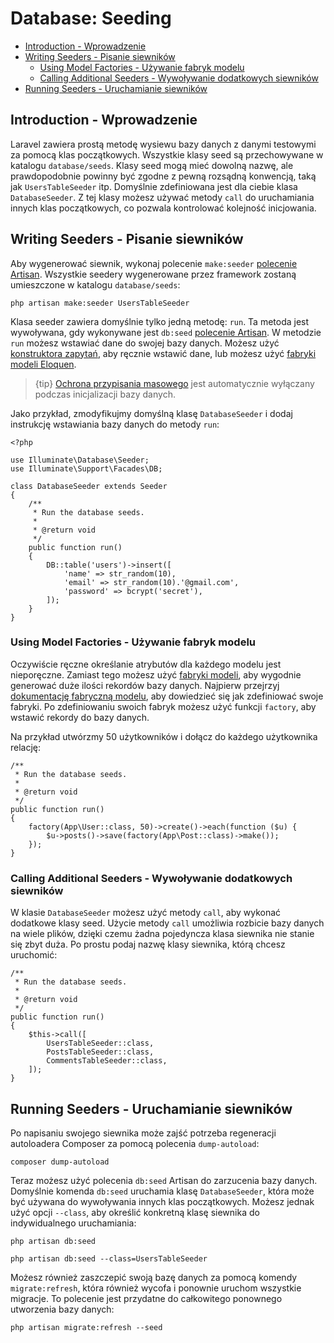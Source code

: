# Database: Seeding

- [Introduction - Wprowadzenie](#introduction)
- [Writing Seeders - Pisanie siewników](#writing-seeders)
    - [Using Model Factories - Używanie fabryk modelu](#using-model-factories)
    - [Calling Additional Seeders - Wywoływanie dodatkowych siewników](#calling-additional-seeders)
- [Running Seeders - Uruchamianie siewników](#running-seeders)

<a name="introduction"></a>
## Introduction - Wprowadzenie

Laravel zawiera prostą metodę wysiewu bazy danych z danymi testowymi za pomocą klas początkowych. Wszystkie klasy seed są przechowywane w katalogu `database/seeds`. Klasy seed mogą mieć dowolną nazwę, ale prawdopodobnie powinny być zgodne z pewną rozsądną konwencją, taką jak `UsersTableSeeder` itp. Domyślnie zdefiniowana jest dla ciebie klasa `DatabaseSeeder`. Z tej klasy możesz używać metody `call` do uruchamiania innych klas początkowych, co pozwala kontrolować kolejność inicjowania.

<a name="writing-seeders"></a>
## Writing Seeders - Pisanie siewników

Aby wygenerować siewnik, wykonaj polecenie `make:seeder` [polecenie Artisan](/docs/{{version}}/artisan). Wszystkie seedery wygenerowane przez framework zostaną umieszczone w katalogu `database/seeds`:

    php artisan make:seeder UsersTableSeeder

Klasa seeder zawiera domyślnie tylko jedną metodę: `run`. Ta metoda jest wywoływana, gdy wykonywane jest `db:seed` [polecenie Artisan](/docs/{{version}}/artisan). W metodzie `run` możesz wstawiać dane do swojej bazy danych. Możesz użyć [konstruktora zapytań](/docs/{{version}}/queries), aby ręcznie wstawić dane, lub możesz użyć [fabryki modeli Eloquen](/docs/{{version}}/database-testing#writing-factories).

> {tip} [Ochrona przypisania masowego](/docs/{{version}}/eloquent#mass-assignment) jest automatycznie wyłączany podczas inicjalizacji bazy danych.

Jako przykład, zmodyfikujmy domyślną klasę `DatabaseSeeder` i dodaj instrukcję wstawiania bazy danych do metody `run`:

    <?php

    use Illuminate\Database\Seeder;
    use Illuminate\Support\Facades\DB;

    class DatabaseSeeder extends Seeder
    {
        /**
         * Run the database seeds.
         *
         * @return void
         */
        public function run()
        {
            DB::table('users')->insert([
                'name' => str_random(10),
                'email' => str_random(10).'@gmail.com',
                'password' => bcrypt('secret'),
            ]);
        }
    }

<a name="using-model-factories"></a>
### Using Model Factories - Używanie fabryk modelu

Oczywiście ręczne określanie atrybutów dla każdego modelu jest nieporęczne. Zamiast tego możesz użyć [fabryki modeli](/docs/{{version}}/database-testing#writing-factories), aby wygodnie generować duże ilości rekordów bazy danych. Najpierw przejrzyj [dokumentację fabryczną modelu](/docs/{{version}}/database-testing#writing-factories), aby dowiedzieć się jak zdefiniować swoje fabryki. Po zdefiniowaniu swoich fabryk możesz użyć funkcji `factory`, aby wstawić rekordy do bazy danych.

Na przykład utwórzmy 50 użytkowników i dołącz do każdego użytkownika relację:

    /**
     * Run the database seeds.
     *
     * @return void
     */
    public function run()
    {
        factory(App\User::class, 50)->create()->each(function ($u) {
            $u->posts()->save(factory(App\Post::class)->make());
        });
    }

<a name="calling-additional-seeders"></a>
### Calling Additional Seeders - Wywoływanie dodatkowych siewników

W klasie `DatabaseSeeder` możesz użyć metody `call`, aby wykonać dodatkowe klasy seed. Użycie metody `call` umożliwia rozbicie bazy danych na wiele plików, dzięki czemu żadna pojedyncza klasa siewnika nie stanie się zbyt duża. Po prostu podaj nazwę klasy siewnika, którą chcesz uruchomić:

    /**
     * Run the database seeds.
     *
     * @return void
     */
    public function run()
    {
        $this->call([
            UsersTableSeeder::class,
            PostsTableSeeder::class,
            CommentsTableSeeder::class,
        ]);
    }

<a name="running-seeders"></a>
## Running Seeders - Uruchamianie siewników

Po napisaniu swojego siewnika może zajść potrzeba regeneracji autoloadera Composer za pomocą polecenia `dump-autoload`:

    composer dump-autoload

Teraz możesz użyć polecenia `db:seed` Artisan do zarzucenia bazy danych. Domyślnie komenda `db:seed` uruchamia klasę `DatabaseSeeder`, która może być używana do wywoływania innych klas początkowych. Możesz jednak użyć opcji `--class`, aby określić konkretną klasę siewnika do indywidualnego uruchamiania:

    php artisan db:seed

    php artisan db:seed --class=UsersTableSeeder

Możesz również zaszczepić swoją bazę danych za pomocą komendy `migrate:refresh`, która również wycofa i ponownie uruchom wszystkie migracje. To polecenie jest przydatne do całkowitego ponownego utworzenia bazy danych:

    php artisan migrate:refresh --seed
